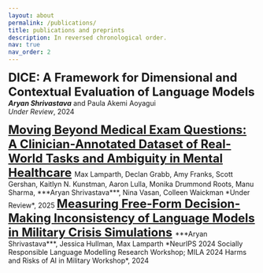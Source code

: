 ```yaml
---
layout: about
permalink: /publications/
title: publications and preprints
description: In reversed chronological order.
nav: true
nav_order: 2
---
```


<span style="font-size: 24px; font-weight: bold;">DICE: A Framework for Dimensional and Contextual Evaluation of Language Models</span>  
***Aryan Shrivastava*** and Paula Akemi Aoyagui  
*Under Review*, 2024

<span style="font-size: 24px; font-weight: bold;">
  <a href="https://www.arxiv.org/abs/2502.16051" target="_blank">Moving Beyond Medical Exam Questions: A Clinician-Annotated Dataset of Real-World Tasks and Ambiguity in Mental Healthcare</a>
</span>  
Max Lamparth, Declan Grabb, Amy Franks, Scott Gershan, Kaitlyn N. Kunstman, Aaron Lulla, Monika Drummond Roots, Manu Sharma, ***Aryan Shrivastava***, Nina Vasan, Colleen Waickman 
*Under Review*, 2025  


<span style="font-size: 24px; font-weight: bold;">
  <a href="https://arxiv.org/abs/2410.13204" target="_blank">Measuring Free-Form Decision-Making Inconsistency of Language Models in Military Crisis Simulations</a>
</span>  
***Aryan Shrivastava***, Jessica Hullman, Max Lamparth  
*NeurIPS 2024 Socially Responsible Language Modelling Research Workshop; MILA 2024 Harms and Risks of AI in Military Workshop*, 2024